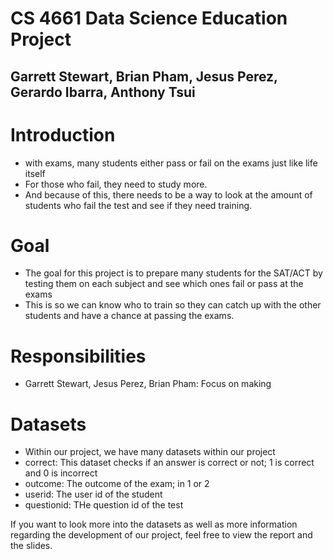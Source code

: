 # CS 4661 Data Science Education Project
## Garrett Stewart, Brian Pham, Jesus Perez, Gerardo Ibarra, Anthony Tsui

# Introduction

- with exams, many students either pass or fail on the exams just like life itself
- For those who fail, they need to study more.
- And because of this, there needs to be a way to look at the amount of students who fail the test and see if they need training.

# Goal

- The goal for this project is to prepare many students for the SAT/ACT by testing them on each subject and see which ones fail or pass at the exams
- This is so we can know who to train so they can catch up with the other students and have a chance at passing the exams.

# Responsibilities 

- Garrett Stewart, Jesus Perez, Brian Pham: Focus on making

# Datasets

- Within our project, we have many datasets within our project
- correct: This dataset checks if an answer is correct or not; 1 is correct and 0 is incorrect
- outcome: The outcome of the exam; in 1 or 2
- userid: The user id of the student
- questionid: THe question id of the test


If you want to look more into the datasets as well as more information regarding the development of our project, feel free to view the report and the slides.
